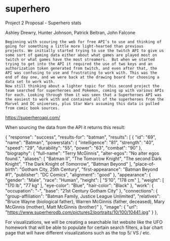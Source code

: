 # superhero
Project 2 Proposal - Superhero stats

Ashley Drewry, Hunter Johnson, Patrick Beltran, John Falcone


	Beginning with scouring the web for free API’s to use and thinking of going for something a little more light-hearted than previous projects. We initially started trying to use the twitch API to give us some sort of gaming data either about what games are played most on twitch or what games have the most streamers.  But when we started trying to get into the API it required the use of two keys and an authorization token generated from twitch, and even after that, the API was confusing to use and frustrating to work with. This was the end of day one, and we were back at the drawing board for choosing a data set to work with.
	Now still thinking about a lighter topic for this second project the team searched for superheroes and Pokemon, coming up with various APIs for each. Looking through them it was seen that a Superheroes API was the easiest to work with and contained all of the superheroes from the Marvel and DC universes, plus Star Wars assuming this data is pulled from comic book sources.  
https://superheroapi.com/ 

When sourcing the data from the API it returns this result:

{
 "response": "success",
 "results-for": "batman",
 "results": [
   {
     "id": "69",
     "name": "Batman",
     "powerstats": {
       "intelligence": "81",
       "strength": "40",
       "speed": "29",
       "durability": "55",
       "power": "63",
       "combat": "90"
     },
     "biography": {
       "full-name": "Terry McGinnis",
       "alter-egos": "No alter egos found.",
       "aliases": [
         "Batman II",
         "The Tomorrow Knight",
         "The second Dark Knight",
         "The Dark Knight of Tomorrow",
         "Batman Beyond"
       ],
       "place-of-birth": "Gotham City, 25th Century",
       "first-appearance": "Batman Beyond #1",
       "publisher": "DC Comics",
       "alignment": "good"
     },
     "appearance": {
       "gender": "Male",
       "race": "Human",
       "height": [
         "5'10",
         "178 cm"
       ],
       "weight": [
         "170 lb",
         "77 kg"
       ],
       "eye-color": "Blue",
       "hair-color": "Black"
     },
     "work": {
       "occupation": "-",
       "base": "21st Century Gotham City"
     },
     "connections": {
       "group-affiliation": "Batman Family, Justice League Unlimited",
       "relatives": "Bruce Wayne (biological father), Warren McGinnis (father, deceased), Mary McGinnis (mother), Matt McGinnis (brother)"
     },
     "image": {
       "url": "https://www.superherodb.com/pictures2/portraits/10/100/10441.jpg"
     }
   },

For visualizations, we will be creating a searchable list website like the UFO homework that will be able to populate for certain search filters, a bar chart page that will have different visualizations such as the top 5/ VS / etc.

